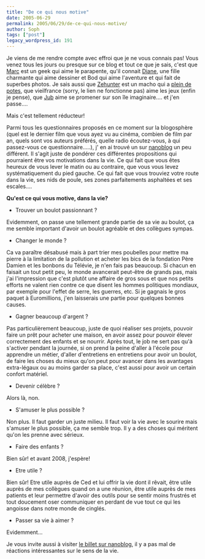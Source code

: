 ```yaml
---
title: "De ce qui nous motive"
date: 2005-06-29
permalink: 2005/06/29/de-ce-qui-nous-motive/
author: Soph
tags: ["post"]
legacy_wordpress_id: 191
---
```


Je viens de me rendre compte avec effroi que je ne vous connais pas! Vous venez tous les jours ou presque sur ce blog et tout ce que je sais, c'est que [Marc](http://marc-blog.kataplop.net/) est un geek qui aime le parapente, qu'il connait [Diane](http://diane-blog.kataplop.net/), une fille charmante qui aime dessiner et Bod qui aime l'aventure et qui fait de superbes photos. Je sais aussi que [Zehunter](http://www.zehunter.com/) est un macho qui a [plein de potes](http://www.sitedelapeur.com/), que vieilfrance (sorry, le lien ne fonctionne pas) aime les jeux (enfin je pense), que [Jub](http://www.sowenga.net/) aime se promener sur son île imaginaire.... et j'en passe....

<!-- excerpt -->

Mais c'est tellement réducteur!

Parmi tous les questionnaires proposés en ce moment sur la blogosphère (quel est le dernier film que vous ayez vu au cinéma, combien de film par an, quels sont vos auteurs préférés, quelle radio écoutez-vous, à qui passez-vous ce questionnaire.....), j' en ai trouvé un sur [nanoblog](http://www.nanoblog.com/) un peu différent. Il s'agit juste de pondérer ces différentes propositions qui pourraient être vos motivations dans la vie. Ce qui fait que vous êtes heureux de vous lever le matin ou au contraire, que vous vous levez systématiquement du pied gauche. Ce qui fait que vous trouviez votre route dans la vie, ses nids de poule, ses zones parfaitements asphaltées et ses escales....

__Qu'est ce qui vous motive, dans la vie?__

 <ul> <li>Trouver un boulot passionnant&nbsp;?</li> </ul> 

Evidemment, on passe une tellement grande partie de sa vie au boulot, ça me semble important d'avoir un boulot agréable et des collègues sympas.

 <ul> <li>Changer le monde&nbsp;?</li> </ul> 

Ca va paraître désabusé mais à part trier mes poubelles pour mettre ma pierre à la limitation de la pollution et acheter les bics de la fondation Père Damien et les bonbons du Télévie, je n'en fais pas beaucoup. Si chacun en faisait un tout petit peu, le monde avancerait peut-être de grands pas, mais j'ai l'impression que c'est plutôt une affaire de gros sous et que nos petits efforts ne valent rien contre ce que disent les hommes politiques mondiaux, par exemple pour l'effet de serre, les guerres, etc. Si je gagnais le gros paquet à Euromillions, j'en laisserais une partie pour quelques bonnes causes.

 <ul> <li>Gagner beaucoup d'argent&nbsp;?</li> </ul> 

Pas particulièrement beaucoup, juste de quoi réaliser ses projets, pouvoir faire un prêt pour acheter une maison, en avoir assez pour pouvoir élever correctement des enfants et se nourrir. Après tout, le job ne sert pas qu'à s'activer pendant la journée, si on prend la peine d'aller à l'école pour apprendre un métier, d'aller d'entretiens en entretiens pour avoir un boulot, de faire les choses du mieux qu'on peut pour avancer dans les avantages extra-légaux ou au moins garder sa place, c'est aussi pour avoir un certain confort matériel.

 <ul> <li>Devenir célèbre&nbsp;?</li> </ul> 

Alors là, non.

 <ul> <li>S'amuser le plus possible&nbsp;?</li> </ul> 

Non plus. Il faut garder un juste milieu. Il faut voir la vie avec le sourire mais s'amuser le plus possible, ça me semble trop. Il y a des choses qui méritent qu'on les prenne avec sérieux.

 <ul> <li>Faire des enfants&nbsp;?</li> </ul> 

Bien sûr! et avant 2008, j'espère!

 <ul> <li>Etre utile&nbsp;?</li> </ul> 

Bien sûr! Etre utile auprès de Ced et lui offrir la vie dont il rêvait, être utile auprès de mes collègues quand on a une réunion, être utile auprès de mes patients et leur permettre d'avoir des outils pour se sentir moins frustrés et tout doucement oser communiquer en perdant de vue tout ce qui les angoisse dans notre monde de cinglés.

 <ul> <li>Passer sa vie à aimer&nbsp;?</li> </ul> 

Evidemment...

Je vous invite aussi à visiter [le billet sur nanoblog](http://www.nanoblog.com/past/2005/06/un_peu_de_mtaph.htm), il y a pas mal de réactions intéressantes sur le sens de la vie.

